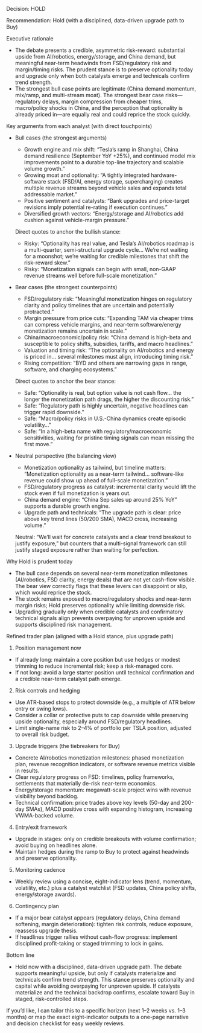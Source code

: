 Decision: HOLD

Recommendation: Hold (with a disciplined, data-driven upgrade path to Buy)

Executive rationale
- The debate presents a credible, asymmetric risk-reward: substantial upside from AI/robotics, energy/storage, and China demand, but meaningful near-term headwinds from FSD/regulatory risk and margin/timing risks. The prudent stance is to preserve optionality today and upgrade only when both catalysts emerge and technicals confirm trend strength.
- The strongest bull case points are legitimate (China demand momentum, mix/ramp, and multi-stream moat). The strongest bear case risks—regulatory delays, margin compression from cheaper trims, macro/policy shocks in China, and the perception that optionality is already priced in—are equally real and could reprice the stock quickly.

Key arguments from each analyst (with direct touchpoints)
- Bull cases (the strongest arguments)
  - Growth engine and mix shift: “Tesla’s ramp in Shanghai, China demand resilience (September YoY +25%), and continued model mix improvements point to a durable top-line trajectory and scalable volume growth.”
  - Growing moat and optionality: “A tightly integrated hardware-software stack (FSD/AI, energy storage, supercharging) creates multiple revenue streams beyond vehicle sales and expands total addressable market.”
  - Positive sentiment and catalysts: “Bank upgrades and price-target revisions imply potential re-rating if execution continues.”
  - Diversified growth vectors: “Energy/storage and AI/robotics add cushion against vehicle-margin pressure.”

  Direct quotes to anchor the bullish stance:
  - Risky: “Optionality has real value, and Tesla’s AI/robotics roadmap is a multi-quarter, semi-structural upgrade cycle… We’re not waiting for a moonshot; we’re waiting for credible milestones that shift the risk-reward skew.”
  - Risky: “Monetization signals can begin with small, non-GAAP revenue streams well before full-scale monetization.”
- Bear cases (the strongest counterpoints)
  - FSD/regulatory risk: “Meaningful monetization hinges on regulatory clarity and policy timelines that are uncertain and potentially protracted.”
  - Margin pressure from price cuts: “Expanding TAM via cheaper trims can compress vehicle margins, and near-term software/energy monetization remains uncertain in scale.”
  - China/macroeconomic/policy risk: “China demand is high-beta and susceptible to policy shifts, subsidies, tariffs, and macro headlines.”
  - Valuation and timing risk: “The optionality on AI/robotics and energy is priced in… several milestones must align, introducing timing risk.”
  - Rising competition: “BYD and others are narrowing gaps in range, software, and charging ecosystems.”

  Direct quotes to anchor the bear stance:
  - Safe: “Optionality is real, but option value is not cash flow… the longer the monetization path drags, the higher the discounting risk.”
  - Safe: “Regulatory path is highly uncertain, negative headlines can trigger rapid downside.”
  - Safe: “Macro/policy risks in U.S.-China dynamics create episodic volatility…”
  - Safe: “In a high-beta name with regulatory/macroeconomic sensitivities, waiting for pristine timing signals can mean missing the first move.”

- Neutral perspective (the balancing view)
  - Monetization optionality as tailwind, but timeline matters: “Monetization optionality as a near-term tailwind… software-like revenue could show up ahead of full-scale monetization.”
  - FSD/regulatory progress as catalyst: incremental clarity would lift the stock even if full monetization is years out.
  - China demand engine: “China Sep sales up around 25% YoY” supports a durable growth engine.
  - Upgrade path and technicals: “The upgrade path is clear: price above key trend lines (50/200 SMA), MACD cross, increasing volume.”

  Neutral: “We’ll wait for concrete catalysts and a clear trend breakout to justify exposure,” but counters that a multi-signal framework can still justify staged exposure rather than waiting for perfection.

Why Hold is prudent today
- The bull case depends on several near-term monetization milestones (AI/robotics, FSD clarity, energy deals) that are not yet cash-flow visible. The bear view correctly flags that these levers can disappoint or slip, which would reprice the stock.
- The stock remains exposed to macro/regulatory shocks and near-term margin risks; Hold preserves optionality while limiting downside risk.
- Upgrading gradually only when credible catalysts and confirmatory technical signals align prevents overpaying for unproven upside and supports disciplined risk management.

Refined trader plan (aligned with a Hold stance, plus upgrade path)
1) Position management now
- If already long: maintain a core position but use hedges or modest trimming to reduce incremental risk; keep a risk-managed core.
- If not long: avoid a large starter position until technical confirmation and a credible near-term catalyst path emerge.

2) Risk controls and hedging
- Use ATR-based stops to protect downside (e.g., a multiple of ATR below entry or swing lows).
- Consider a collar or protective puts to cap downside while preserving upside optionality, especially around FSD/regulatory headlines.
- Limit single-name risk to 2–4% of portfolio per TSLA position, adjusted to overall risk budget.

3) Upgrade triggers (the tiebreakers for Buy)
- Concrete AI/robotics monetization milestones: phased monetization plan, revenue recognition indicators, or software revenue metrics visible in results.
- Clear regulatory progress on FSD: timelines, policy frameworks, settlements that materially de-risk near-term economics.
- Energy/storage momentum: megawatt-scale project wins with revenue visibility beyond backlog.
- Technical confirmation: price trades above key levels (50-day and 200-day SMAs), MACD positive cross with expanding histogram, increasing VWMA-backed volume.

4) Entry/exit framework
- Upgrade in stages: only on credible breakouts with volume confirmation; avoid buying on headlines alone.
- Maintain hedges during the ramp to Buy to protect against headwinds and preserve optionality.

5) Monitoring cadence
- Weekly review using a concise, eight-indicator lens (trend, momentum, volatility, etc.) plus a catalyst watchlist (FSD updates, China policy shifts, energy/storage awards).

6) Contingency plan
- If a major bear catalyst appears (regulatory delays, China demand softening, margin deterioration): tighten risk controls, reduce exposure, reassess upgrade thesis.
- If headlines trigger rallies without cash-flow progress: implement disciplined profit-taking or staged trimming to lock in gains.

Bottom line
- Hold now with a disciplined, data-driven upgrade path. The debate supports meaningful upside, but only if catalysts materialize and technicals confirm trend strength. This stance preserves optionality and capital while avoiding overpaying for unproven upside. If catalysts materialize and the technical backdrop confirms, escalate toward Buy in staged, risk-controlled steps.

If you’d like, I can tailor this to a specific horizon (next 1–2 weeks vs. 1–3 months) or map the exact eight-indicator outputs to a one-page narrative and decision checklist for easy weekly reviews.